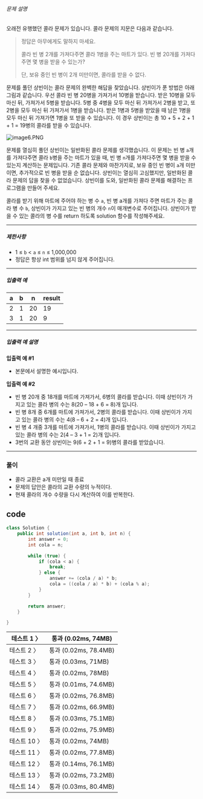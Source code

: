 ###### 문제 설명

오래전 유행했던 콜라 문제가 있습니다. 콜라 문제의 지문은 다음과 같습니다.

> 정답은 아무에게도 말하지 마세요.
> 
> 콜라 빈 병 2개를 가져다주면 콜라 1병을 주는 마트가 있다. 빈 병 20개를 가져다주면 몇 병을 받을 수 있는가?
> 
> 단, 보유 중인 빈 병이 2개 미만이면, 콜라를 받을 수 없다.

문제를 풀던 상빈이는 콜라 문제의 완벽한 해답을 찾았습니다. 상빈이가 푼 방법은 아래 그림과 같습니다. 우선 콜라 빈 병 20병을 가져가서 10병을 받습니다. 받은 10병을 모두 마신 뒤, 가져가서 5병을 받습니다. 5병 중 4병을 모두 마신 뒤 가져가서 2병을 받고, 또 2병을 모두 마신 뒤 가져가서 1병을 받습니다. 받은 1병과 5병을 받았을 때 남은 1병을 모두 마신 뒤 가져가면 1병을 또 받을 수 있습니다. 이 경우 상빈이는 총 10 + 5 + 2 + 1 + 1 = 19병의 콜라를 받을 수 있습니다.

![image6.PNG](https://grepp-programmers.s3.ap-northeast-2.amazonaws.com/files/production/95ce1c11-2f21-4248-8bfc-e330299cbb9a/image6.PNG)

문제를 열심히 풀던 상빈이는 일반화된 콜라 문제를 생각했습니다. 이 문제는 빈 병 `a`개를 가져다주면 콜라 `b`병을 주는 마트가 있을 때, 빈 병 `n`개를 가져다주면 몇 병을 받을 수 있는지 계산하는 문제입니다. 기존 콜라 문제와 마찬가지로, 보유 중인 빈 병이 `a`개 미만이면, 추가적으로 빈 병을 받을 순 없습니다. 상빈이는 열심히 고심했지만, 일반화된 콜라 문제의 답을 찾을 수 없었습니다. 상빈이를 도와, 일반화된 콜라 문제를 해결하는 프로그램을 만들어 주세요.

콜라를 받기 위해 마트에 주어야 하는 병 수 `a`, 빈 병 a개를 가져다 주면 마트가 주는 콜라 병 수 `b`, 상빈이가 가지고 있는 빈 병의 개수 `n`이 매개변수로 주어집니다. 상빈이가 받을 수 있는 콜라의 병 수를 return 하도록 solution 함수를 작성해주세요.

---

##### 제한사항

- 1 ≤ `b` < `a` ≤ `n` ≤ 1,000,000
- 정답은 항상 int 범위를 넘지 않게 주어집니다.

---

##### 입출력 예

|a|b|n|result|
|---|---|---|---|
|2|1|20|19|
|3|1|20|9|

---

##### 입출력 예 설명

**입출력 예 #1**

- 본문에서 설명한 예시입니다.

**입출력 예 #2**

- 빈 병 20개 중 18개를 마트에 가져가서, 6병의 콜라를 받습니다. 이때 상빈이가 가지고 있는 콜라 병의 수는 8(20 – 18 + 6 = 8)개 입니다.
- 빈 병 8개 중 6개를 마트에 가져가서, 2병의 콜라를 받습니다. 이때 상빈이가 가지고 있는 콜라 병의 수는 4(8 – 6 + 2 = 4)개 입니다.
- 빈 병 4 개중 3개를 마트에 가져가서, 1병의 콜라를 받습니다. 이때 상빈이가 가지고 있는 콜라 병의 수는 2(4 – 3 + 1 = 2)개 입니다.
- 3번의 교환 동안 상빈이는 9(6 + 2 + 1 = 9)병의 콜라를 받았습니다.
---
### 풀이
- 콜라 교환은 a개 미만일 때 종료
- 문제의 답안은 콜라의 교환 수량의 누적이다.
- 현재 콜라의 개수 수량을 다시 계산하여 이를 반복한다.

## code

```java
class Solution {
    public int solution(int a, int b, int n) {
        int answer = 0;
        int cola = n;

        while (true) {
            if (cola < a) {
                break;
            } else {
                answer += (cola / a) * b;
                cola = ((cola / a) * b) + (cola % a);
            }
        }

        return answer;
    }

}
```

| 테스트 1 〉  | 통과 (0.02ms, 74MB)   |
| -------- | ------------------- |
| 테스트 2 〉  | 통과 (0.02ms, 78.4MB) |
| 테스트 3 〉  | 통과 (0.03ms, 71MB)   |
| 테스트 4 〉  | 통과 (0.02ms, 78MB)   |
| 테스트 5 〉  | 통과 (0.01ms, 74.6MB) |
| 테스트 6 〉  | 통과 (0.02ms, 76.8MB) |
| 테스트 7 〉  | 통과 (0.02ms, 66.9MB) |
| 테스트 8 〉  | 통과 (0.03ms, 75.1MB) |
| 테스트 9 〉  | 통과 (0.02ms, 75.9MB) |
| 테스트 10 〉 | 통과 (0.02ms, 74MB)   |
| 테스트 11 〉 | 통과 (0.02ms, 77.8MB) |
| 테스트 12 〉 | 통과 (0.14ms, 76.1MB) |
| 테스트 13 〉 | 통과 (0.02ms, 73.2MB) |
| 테스트 14 〉 | 통과 (0.03ms, 80.4MB) |
